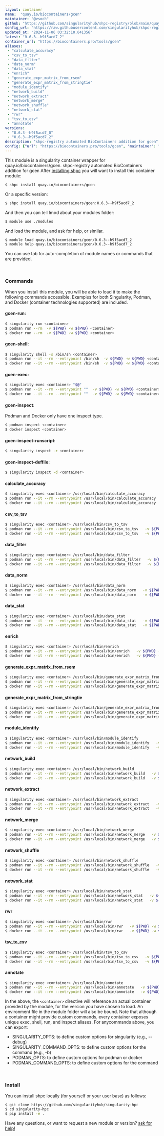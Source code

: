 ```yaml
---
layout: container
name:  "quay.io/biocontainers/gcen"
maintainer: "@vsoch"
github: "https://github.com/singularityhub/shpc-registry/blob/main/quay.io/biocontainers/gcen/container.yaml"
config_url: "https://raw.githubusercontent.com/singularityhub/shpc-registry/main/quay.io/biocontainers/gcen/container.yaml"
updated_at: "2024-11-06 03:32:10.041356"
latest: "0.6.3--h9f5acd7_2"
container_url: "https://biocontainers.pro/tools/gcen"
aliases:
 - "calculate_accuracy"
 - "csv_to_tsv"
 - "data_filter"
 - "data_norm"
 - "data_stat"
 - "enrich"
 - "generate_expr_matrix_from_rsem"
 - "generate_expr_matrix_from_stringtie"
 - "module_identify"
 - "network_build"
 - "network_extract"
 - "network_merge"
 - "network_shuffle"
 - "network_stat"
 - "rwr"
 - "tsv_to_csv"
 - "annotate"
versions:
 - "0.6.3--h9f5acd7_0"
 - "0.6.3--h9f5acd7_2"
description: "shpc-registry automated BioContainers addition for gcen"
config: {"url": "https://biocontainers.pro/tools/gcen", "maintainer": "@vsoch", "description": "shpc-registry automated BioContainers addition for gcen", "latest": {"0.6.3--h9f5acd7_2": "sha256:4b66c90b6d6e32c76fe78910a12022920783e4b096afc1434511f91f28c5cf17"}, "tags": {"0.6.3--h9f5acd7_0": "sha256:d8e0e085dbb0f2570b06a487f583fe402d603db541f22651e7915e1a6a5bae95", "0.6.3--h9f5acd7_2": "sha256:4b66c90b6d6e32c76fe78910a12022920783e4b096afc1434511f91f28c5cf17"}, "docker": "quay.io/biocontainers/gcen", "aliases": {"calculate_accuracy": "/usr/local/bin/calculate_accuracy", "csv_to_tsv": "/usr/local/bin/csv_to_tsv", "data_filter": "/usr/local/bin/data_filter", "data_norm": "/usr/local/bin/data_norm", "data_stat": "/usr/local/bin/data_stat", "enrich": "/usr/local/bin/enrich", "generate_expr_matrix_from_rsem": "/usr/local/bin/generate_expr_matrix_from_rsem", "generate_expr_matrix_from_stringtie": "/usr/local/bin/generate_expr_matrix_from_stringtie", "module_identify": "/usr/local/bin/module_identify", "network_build": "/usr/local/bin/network_build", "network_extract": "/usr/local/bin/network_extract", "network_merge": "/usr/local/bin/network_merge", "network_shuffle": "/usr/local/bin/network_shuffle", "network_stat": "/usr/local/bin/network_stat", "rwr": "/usr/local/bin/rwr", "tsv_to_csv": "/usr/local/bin/tsv_to_csv", "annotate": "/usr/local/bin/annotate"}}
---
```


This module is a singularity container wrapper for quay.io/biocontainers/gcen.
shpc-registry automated BioContainers addition for gcen
After [installing shpc](#install) you will want to install this container module:


```bash
$ shpc install quay.io/biocontainers/gcen
```

Or a specific version:

```bash
$ shpc install quay.io/biocontainers/gcen:0.6.3--h9f5acd7_2
```

And then you can tell lmod about your modules folder:

```bash
$ module use ./modules
```

And load the module, and ask for help, or similar.

```bash
$ module load quay.io/biocontainers/gcen/0.6.3--h9f5acd7_2
$ module help quay.io/biocontainers/gcen/0.6.3--h9f5acd7_2
```

You can use tab for auto-completion of module names or commands that are provided.

<br>

### Commands

When you install this module, you will be able to load it to make the following commands accessible.
Examples for both Singularity, Podman, and Docker (container technologies supported) are included.

#### gcen-run:

```bash
$ singularity run <container>
$ podman run --rm  -v ${PWD} -w ${PWD} <container>
$ docker run --rm  -v ${PWD} -w ${PWD} <container>
```

#### gcen-shell:

```bash
$ singularity shell -s /bin/sh <container>
$ podman run --it --rm --entrypoint /bin/sh  -v ${PWD} -w ${PWD} <container>
$ docker run --it --rm --entrypoint /bin/sh  -v ${PWD} -w ${PWD} <container>
```

#### gcen-exec:

```bash
$ singularity exec <container> "$@"
$ podman run --it --rm --entrypoint ""  -v ${PWD} -w ${PWD} <container> "$@"
$ docker run --it --rm --entrypoint ""  -v ${PWD} -w ${PWD} <container> "$@"
```

#### gcen-inspect:

Podman and Docker only have one inspect type.

```bash
$ podman inspect <container>
$ docker inspect <container>
```

#### gcen-inspect-runscript:

```bash
$ singularity inspect -r <container>
```

#### gcen-inspect-deffile:

```bash
$ singularity inspect -d <container>
```


#### calculate_accuracy

```bash
$ singularity exec <container> /usr/local/bin/calculate_accuracy
$ podman run --it --rm --entrypoint /usr/local/bin/calculate_accuracy   -v ${PWD} -w ${PWD} <container> -c " $@"
$ docker run --it --rm --entrypoint /usr/local/bin/calculate_accuracy   -v ${PWD} -w ${PWD} <container> -c " $@"
```


#### csv_to_tsv

```bash
$ singularity exec <container> /usr/local/bin/csv_to_tsv
$ podman run --it --rm --entrypoint /usr/local/bin/csv_to_tsv   -v ${PWD} -w ${PWD} <container> -c " $@"
$ docker run --it --rm --entrypoint /usr/local/bin/csv_to_tsv   -v ${PWD} -w ${PWD} <container> -c " $@"
```


#### data_filter

```bash
$ singularity exec <container> /usr/local/bin/data_filter
$ podman run --it --rm --entrypoint /usr/local/bin/data_filter   -v ${PWD} -w ${PWD} <container> -c " $@"
$ docker run --it --rm --entrypoint /usr/local/bin/data_filter   -v ${PWD} -w ${PWD} <container> -c " $@"
```


#### data_norm

```bash
$ singularity exec <container> /usr/local/bin/data_norm
$ podman run --it --rm --entrypoint /usr/local/bin/data_norm   -v ${PWD} -w ${PWD} <container> -c " $@"
$ docker run --it --rm --entrypoint /usr/local/bin/data_norm   -v ${PWD} -w ${PWD} <container> -c " $@"
```


#### data_stat

```bash
$ singularity exec <container> /usr/local/bin/data_stat
$ podman run --it --rm --entrypoint /usr/local/bin/data_stat   -v ${PWD} -w ${PWD} <container> -c " $@"
$ docker run --it --rm --entrypoint /usr/local/bin/data_stat   -v ${PWD} -w ${PWD} <container> -c " $@"
```


#### enrich

```bash
$ singularity exec <container> /usr/local/bin/enrich
$ podman run --it --rm --entrypoint /usr/local/bin/enrich   -v ${PWD} -w ${PWD} <container> -c " $@"
$ docker run --it --rm --entrypoint /usr/local/bin/enrich   -v ${PWD} -w ${PWD} <container> -c " $@"
```


#### generate_expr_matrix_from_rsem

```bash
$ singularity exec <container> /usr/local/bin/generate_expr_matrix_from_rsem
$ podman run --it --rm --entrypoint /usr/local/bin/generate_expr_matrix_from_rsem   -v ${PWD} -w ${PWD} <container> -c " $@"
$ docker run --it --rm --entrypoint /usr/local/bin/generate_expr_matrix_from_rsem   -v ${PWD} -w ${PWD} <container> -c " $@"
```


#### generate_expr_matrix_from_stringtie

```bash
$ singularity exec <container> /usr/local/bin/generate_expr_matrix_from_stringtie
$ podman run --it --rm --entrypoint /usr/local/bin/generate_expr_matrix_from_stringtie   -v ${PWD} -w ${PWD} <container> -c " $@"
$ docker run --it --rm --entrypoint /usr/local/bin/generate_expr_matrix_from_stringtie   -v ${PWD} -w ${PWD} <container> -c " $@"
```


#### module_identify

```bash
$ singularity exec <container> /usr/local/bin/module_identify
$ podman run --it --rm --entrypoint /usr/local/bin/module_identify   -v ${PWD} -w ${PWD} <container> -c " $@"
$ docker run --it --rm --entrypoint /usr/local/bin/module_identify   -v ${PWD} -w ${PWD} <container> -c " $@"
```


#### network_build

```bash
$ singularity exec <container> /usr/local/bin/network_build
$ podman run --it --rm --entrypoint /usr/local/bin/network_build   -v ${PWD} -w ${PWD} <container> -c " $@"
$ docker run --it --rm --entrypoint /usr/local/bin/network_build   -v ${PWD} -w ${PWD} <container> -c " $@"
```


#### network_extract

```bash
$ singularity exec <container> /usr/local/bin/network_extract
$ podman run --it --rm --entrypoint /usr/local/bin/network_extract   -v ${PWD} -w ${PWD} <container> -c " $@"
$ docker run --it --rm --entrypoint /usr/local/bin/network_extract   -v ${PWD} -w ${PWD} <container> -c " $@"
```


#### network_merge

```bash
$ singularity exec <container> /usr/local/bin/network_merge
$ podman run --it --rm --entrypoint /usr/local/bin/network_merge   -v ${PWD} -w ${PWD} <container> -c " $@"
$ docker run --it --rm --entrypoint /usr/local/bin/network_merge   -v ${PWD} -w ${PWD} <container> -c " $@"
```


#### network_shuffle

```bash
$ singularity exec <container> /usr/local/bin/network_shuffle
$ podman run --it --rm --entrypoint /usr/local/bin/network_shuffle   -v ${PWD} -w ${PWD} <container> -c " $@"
$ docker run --it --rm --entrypoint /usr/local/bin/network_shuffle   -v ${PWD} -w ${PWD} <container> -c " $@"
```


#### network_stat

```bash
$ singularity exec <container> /usr/local/bin/network_stat
$ podman run --it --rm --entrypoint /usr/local/bin/network_stat   -v ${PWD} -w ${PWD} <container> -c " $@"
$ docker run --it --rm --entrypoint /usr/local/bin/network_stat   -v ${PWD} -w ${PWD} <container> -c " $@"
```


#### rwr

```bash
$ singularity exec <container> /usr/local/bin/rwr
$ podman run --it --rm --entrypoint /usr/local/bin/rwr   -v ${PWD} -w ${PWD} <container> -c " $@"
$ docker run --it --rm --entrypoint /usr/local/bin/rwr   -v ${PWD} -w ${PWD} <container> -c " $@"
```


#### tsv_to_csv

```bash
$ singularity exec <container> /usr/local/bin/tsv_to_csv
$ podman run --it --rm --entrypoint /usr/local/bin/tsv_to_csv   -v ${PWD} -w ${PWD} <container> -c " $@"
$ docker run --it --rm --entrypoint /usr/local/bin/tsv_to_csv   -v ${PWD} -w ${PWD} <container> -c " $@"
```


#### annotate

```bash
$ singularity exec <container> /usr/local/bin/annotate
$ podman run --it --rm --entrypoint /usr/local/bin/annotate   -v ${PWD} -w ${PWD} <container> -c " $@"
$ docker run --it --rm --entrypoint /usr/local/bin/annotate   -v ${PWD} -w ${PWD} <container> -c " $@"
```



In the above, the `<container>` directive will reference an actual container provided
by the module, for the version you have chosen to load. An environment file in the
module folder will also be bound. Note that although a container
might provide custom commands, every container exposes unique exec, shell, run, and
inspect aliases. For anycommands above, you can export:

 - SINGULARITY_OPTS: to define custom options for singularity (e.g., --debug)
 - SINGULARITY_COMMAND_OPTS: to define custom options for the command (e.g., -b)
 - PODMAN_OPTS: to define custom options for podman or docker
 - PODMAN_COMMAND_OPTS: to define custom options for the command

<br>

### Install

You can install shpc locally (for yourself or your user base) as follows:

```bash
$ git clone https://github.com/singularityhub/singularity-hpc
$ cd singularity-hpc
$ pip install -e .
```

Have any questions, or want to request a new module or version? [ask for help!](https://github.com/singularityhub/singularity-hpc/issues)